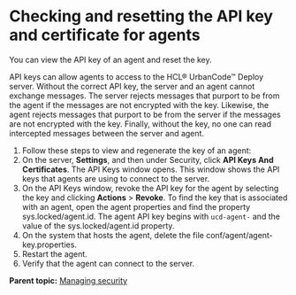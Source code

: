 # Checking and resetting the API key and certificate for agents

You can view the API key of an agent and reset the key.

API keys can allow agents to access to the HCL® UrbanCode™ Deploy server. Without the correct API key, the server and an agent cannot exchange messages. The server rejects messages that purport to be from the agent if the messages are not encrypted with the key. Likewise, the agent rejects messages that purport to be from the server if the messages are not encrypted with the key. Finally, without the key, no one can read intercepted messages between the server and agent.

1.  Follow these steps to view and regenerate the key of an agent:
2.   On the server, **Settings**, and then under Security, click **API Keys And Certificates**. The API Keys window opens. This window shows the API keys that agents are using to connect to the server.
3.   On the API Keys window, revoke the API key for the agent by selecting the key and clicking **Actions** \> **Revoke**. To find the key that is associated with an agent, open the agent properties and find the property sys.locked/agent.id. The agent API key begins with `ucd-agent-` and the value of the sys.locked/agent.id property.
4.   On the system that hosts the agent, delete the file conf/agent/agent-key.properties. 
5.   Restart the agent. 
6.   Verify that the agent can connect to the server. 

**Parent topic:** [Managing security](../../com.udeploy.admin.doc/topics/security_ch.md)

